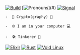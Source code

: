 [![Build](https://img.shields.io/github/actions/workflow/status/mekaem/mekaem/ci.yml?branch=main)](https://github.com/mekaem/mekaem/actions?query=workflow%3A%22Samsara%22) [![Pronouns](https://img.shields.io/badge/it-she-%23B86EFF?)](#) [![Signal](https://img.shields.io/badge/Signal-3A76F0?logo=signal&logoColor=fff)](#)
```
-  🔰 Crypto(graphy) 🔐

-  🌐 I am in your computer 💻

-  🛠️ Tinkerer 💾
```
[![Elixir](https://img.shields.io/badge/Elixir%20-4B275F.svg?e&logo=elixir&logoColor=white)](#) [![Rust](https://img.shields.io/badge/Rust%20-F74C00.svg?e&logo=rust&logoColor=white)](#) [![Void Linux](https://img.shields.io/badge/Void%20Linux-478061?logo=voidlinux&logoColor=fff)](#)
